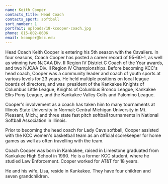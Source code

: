 ```yaml
---
name: Keith Cooper
contacts_title: Head Coach
contacts_sport: softball
sort_number: 1
portrait: uploads/18-kcooper-coach.jpg
phone: 815-802-8606
email: kcooper@kcc.edu
---
```


Head Coach Keith Cooper is entering his 5th season with the Cavaliers. In four seasons, Coach Cooper has posted a career record of 95-60-1, as well as winning two NJCAA Div. II Region IV District C Coach of the Year awards, and two NJCAA Div. II Region IV Championships. Before becoming KCC's head coach, Cooper was a community leader and coach of youth sports at various levels for 23 years. He held multiple positions on local league boards of directors, and was&nbsp; president of the Kankakee Knights of Columbus Little League, Knights of Columbus Bronco League, Kankakee Elks Pony League, and the Kankakee Valley Colts and Palomino League.

Cooper's involvement as a coach has taken him to many tournaments at Illinois State University in Normal; Central Michigan University in Mt. Pleasant, Mich.; and three state fast pitch softball tournaments in National Softball Association in Illinois.

Prior to becoming the head coach for Lady Cavs softball, Cooper assisted with the KCC women's basketball team as an official scorekeeper for home games as well as often travelling with the team.&nbsp;

Coach Cooper was born in Kankakee, raised in Limestone graduated from Kankakee High School in 1990. He is a former KCC student, where he studied Law Enforcement. Cooper worked for AT&T for 18 years.

He and his wife, Lisa, reside in Kankakee. They have four children and seven grandchildren.

